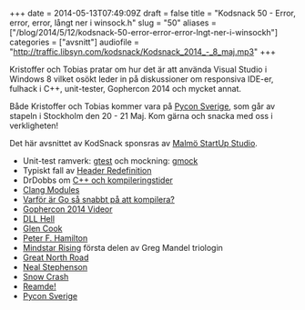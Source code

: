 +++
date = 2014-05-13T07:49:09Z
draft = false
title = "Kodsnack 50 - Error, error, error, långt ner i winsock.h"
slug = "50"
aliases = ["/blog/2014/5/12/kodsnack-50-error-error-error-lngt-ner-i-winsockh"]
categories = ["avsnitt"]
audiofile = "http://traffic.libsyn.com/kodsnack/Kodsnack_2014_-_8_maj.mp3"
+++

Kristoffer och Tobias pratar om hur det är att använda Visual Studio i
Windows 8 vilket osökt leder in på diskussioner om responsiva IDE-er,
fulhack i C++, unit-tester, Gophercon 2014 och mycket annat.

Både Kristoffer och Tobias kommer vara på [Pycon Sverige](http://2014.pycon.se/), som
går av stapeln i Stockholm den 20 - 21 Maj. Kom gärna och snacka med
oss i verkligheten!

Det här avsnittet av KodSnack sponsras av [Malmö StartUp Studio](http://malmostartupstudio.se/).


* Unit-test ramverk: [gtest](https://code.google.com/p/googletest/) och mockning: [gmock](https://code.google.com/p/googlemock/)
* Typiskt fall av [Header Redefinition](http://stackoverflow.com/questions/1372480/c-redefinition-header-files)
* DrDobbs om [C++ och kompileringstider](http://www.drdobbs.com/cpp/c-compilation-speed/228701711)
* [Clang Modules](http://clang.llvm.org/docs/Modules.html)
* [Varför är Go så snabbt på att kompilera?](http://stackoverflow.com/questions/2976630/why-does-go-compile-so-quickly)
* [Gophercon 2014 Videor](http://confreaks.com/events/gophercon2014)
* [DLL Hell](http://en.wikipedia.org/wiki/DLL_Hell)
* [Glen Cook](http://www.amazon.com/Chronicles-Black-Company-Glen-Cook/dp/0765319233)
* [Peter F. Hamilton](http://en.wikipedia.org/wiki/Peter_F._Hamilton)
* [Mindstar Rising](http://www.amazon.com/Mindstar-Rising-Mandel-Peter-Hamilton/dp/0812590562) första delen av Greg Mandel triologin
* [Great North Road](http://www.amazon.com/Great-North-Road-Peter-Hamilton-ebook/dp/B00844Y4UQ/ref=tmm_kin_swatch_0?_encoding=UTF8&sr=&qid=)
* [Neal Stephenson](http://en.wikipedia.org/wiki/Neal_Stephenson)
* [Snow Crash](http://en.wikipedia.org/wiki/Snow_Crash)
* [Reamde!](http://en.wikipedia.org/wiki/Reamde)
* [Pycon Sverige](http://2014.pycon.se/)


